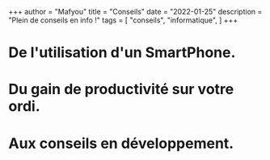 +++
author = "Mafyou"
title = "Conseils"
date = "2022-01-25"
description = "Plein de conseils en info !"
tags = [
    "conseils",
    "informatique",
]
+++

# De l'utilisation d'un SmartPhone.
# Du gain de productivité sur votre ordi.
# Aux conseils en développement.